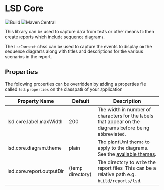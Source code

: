 # LSD Core

[![Build](https://github.com/nickmcdowall/lsd-core/actions/workflows/macos-build.yml/badge.svg)](https://github.com/nickmcdowall/lsd-core/actions/workflows/macos-build.yml)
[![Maven Central](https://img.shields.io/maven-central/v/com.github.nickmcdowall/lsd-core.svg?label=Maven%20Central)](https://search.maven.org/search?q=g:%22com.github.nickmcdowall%22%20AND%20a:%22lsd-core%22)

This library can be used to capture data from tests or other means to then create reports which include sequence diagrams.

The `LsdContext` class can be used to capture the events to display on the sequence diagrams along with titles and 
descriptions for the various scenarios in the report.

## Properties
The following properties can be overridden by adding a properties file called `lsd.properties` on the classpath of your 
application.

| Property Name        | Default     | Description |
| ----------- | ----------- |------------ |
| lsd.core.label.maxWidth | 200 | The width in number of characters for the labels that appear on the diagrams before being abbreviated. |
| lsd.core.diagram.theme | plain | The plantUml theme to apply to the diagrams. See the [available themes](https://plantuml.com/theme). |
| lsd.core.report.outputDir | (temp directory) | The directory to write the report files. This can be a relative path e.g. `build/reports/lsd`.|

